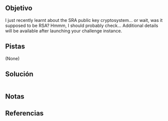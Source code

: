 ## Objetivo
I just recently learnt about the SRA public key cryptosystem... or wait, was it supposed to be RSA? Hmmm, I should probably check...
Additional details will be available after launching your challenge instance.

## Pistas
(None)

## Solución


```powershell

```

## Notas

## Referencias
